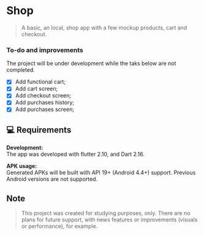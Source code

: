 
# Shop

> A basic, an local, shop app with a few mockup products, cart and checkout.

### To-do and improvements

The project will be under development while the taks below are not completed.

- [x] Add functional cart;
- [x] Add cart screen;
- [x] Add checkout screen;
- [x] Add purchases history;
- [x] Add purchases screen;

## 💻 Requirements

**Development:**<br>
The app was developed with flutter 2.10, and Dart 2.16.

**APK usage:**<br>
Generated APKs will be built with API 19+ (Android 4.4+) support. Previous Android versions are not supported.

## Note

> This project was created for studying purposes, only. There are no plans for future support, with news features or improvements (visuals or performance), for example.